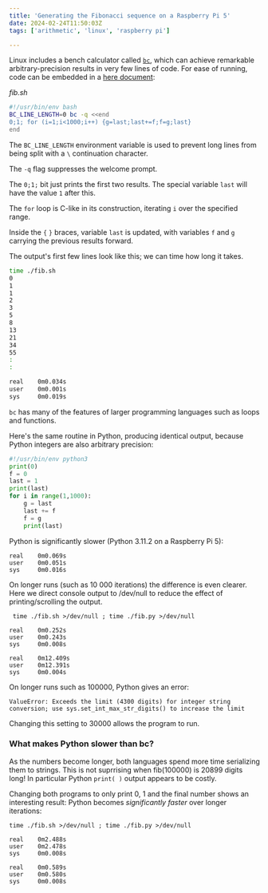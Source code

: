 ```yaml
---
title: 'Generating the Fibonacci sequence on a Raspberry Pi 5'
date: 2024-02-24T11:50:03Z
tags: ['arithmetic', 'linux', 'raspberry pi']

---
```

Linux includes a bench calculator called [`bc`](https://linux.die.net/man/1/bc), which can achieve remarkable arbitrary-precision results in very few lines of code. For ease of running, code can be embedded in a [here document](https://linux.die.net/abs-guide/here-docs.html):

_fib.sh_
```bash
#!/usr/bin/env bash
BC_LINE_LENGTH=0 bc -q <<end
0;1; for (i=1;i<1000;i++) {g=last;last+=f;f=g;last}
end
```

The `BC_LINE_LENGTH` environment variable is used to prevent long lines from being split with a `\` continuation character.

The `-q` flag suppresses the welcome prompt.

The `0;1;` bit just prints the first two results. The special variable `last` will have the value `1` after this.

The `for` loop is C-like in its construction, iterating `i` over the specified range.

Inside the `{` `}` braces, variable `last` is updated, with variables `f` and `g` carrying the previous results forward.

The output's first few lines look like this; we can time how long it takes.

```bash
time ./fib.sh
0
1
1
2
3
5
8
13
21
34
55
:
:

real    0m0.034s
user    0m0.001s
sys     0m0.019s
```

`bc` has many of the features of larger programming languages such as loops and functions.

Here's the same routine in Python, producing identical output, because Python integers are also arbitrary precision:

```python
#!/usr/bin/env python3
print(0)
f = 0
last = 1
print(last)
for i in range(1,1000):
    g = last
    last += f
    f = g
    print(last)
```

Python is significantly slower (Python 3.11.2 on a Raspberry Pi 5):

```
real    0m0.069s
user    0m0.051s
sys     0m0.016s
```

On longer runs (such as 10 000 iterations) the difference is even clearer. Here we direct console output to /dev/null to reduce the effect of printing/scrolling the output.

```
 time ./fib.sh >/dev/null ; time ./fib.py >/dev/null

real    0m0.252s
user    0m0.243s
sys     0m0.008s

real    0m12.409s
user    0m12.391s
sys     0m0.004s
```

On longer runs such as 100000, Python gives an error:

```
ValueError: Exceeds the limit (4300 digits) for integer string conversion; use sys.set_int_max_str_digits() to increase the limit
```

Changing this setting to 30000 allows the program to run.

### What makes Python slower than bc?

As the numbers become longer, both languages spend more time serializing them to strings. This is not suprrising when fib(100000) is 20899 digits long! In particular Python `print( )` output appears to be costly.

Changing both programs to only print 0, 1 and the final number shows an interesting result: Python becomes _significantly faster_ over longer iterations:

```
time ./fib.sh >/dev/null ; time ./fib.py >/dev/null

real    0m2.488s
user    0m2.478s
sys     0m0.008s

real    0m0.589s
user    0m0.580s
sys     0m0.008s
```